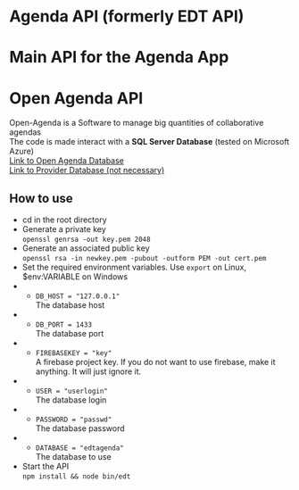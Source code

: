 # Agenda API (formerly EDT API)
Main API for the Agenda App
=======
# Open Agenda API
Open-Agenda is a Software to manage big quantities of collaborative agendas  
The code is made interact with a **SQL Server Database** (tested on Microsoft Azure)  
[Link to Open Agenda Database](https://github.com/antoinesauray/Open-Agenda-Database)  
[Link to Provider Database (not necessary)](https://github.com/antoinesauray/Open-Agenda-ProviderDB)  
## How to use
* cd in the root directory
* Generate a private key  
``` openssl genrsa -out key.pem 2048 ```
* Generate an associated public key  
``` openssl rsa -in newkey.pem -pubout -outform PEM -out cert.pem ```
* Set the required environment variables. Use ```export``` on Linux, $env:VARIABLE on Windows
* * ``` DB_HOST = "127.0.0.1" ```  
The database host
* * ``` DB_PORT = 1433 ```  
The database port
* * ``` FIREBASEKEY = "key" ```  
A firebase project key. If you do not want to use firebase, make it anything. It will just ignore it.
* * ``` USER = "userlogin" ```  
The database login
* * ``` PASSWORD = "passwd" ```  
The database password
* * ``` DATABASE = "edtagenda" ```  
The database to use
* Start the API  
```npm install && node bin/edt ```
